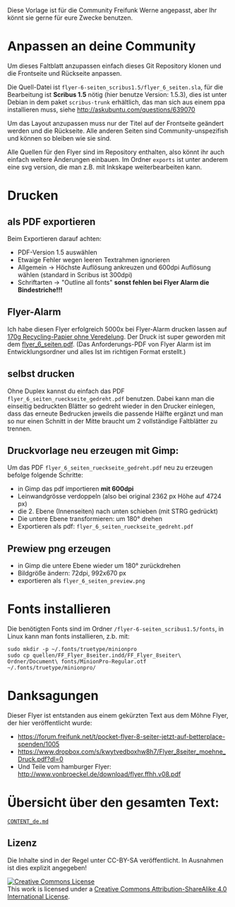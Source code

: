 Diese Vorlage ist für die Community Freifunk Werne angepasst, aber Ihr könnt sie gerne für eure Zwecke benutzen.

# Anpassen an deine Community
Um dieses Faltblatt anzupassen einfach dieses Git Repository klonen und die Frontseite und Rückseite anpassen. 

Die Quell-Datei ist `flyer-6-seiten_scribus1.5/flyer_6_seiten.sla`, für die Bearbeitung ist **Scribus 1.5** nötig (hier benutze Version: 1.5.3), dies ist unter Debian in dem paket `scribus-trunk` erhältlich, das man sich aus einem ppa installieren muss, siehe http://askubuntu.com/questions/639070

Um das Layout anzupassen muss nur der Titel auf der Frontseite geändert werden und die Rückseite. Alle anderen Seiten sind Community-unspezifish und können so bleiben wie sie sind.

Alle Quellen für den Flyer sind im Repository enthalten, also könnt ihr auch einfach weitere Änderungen einbauen.
Im Ordner `exports` ist unter anderem eine svg version, die man z.B. mit Inkskape weiterbearbeiten kann.


# Drucken

## als PDF exportieren
Beim Exportieren darauf achten:
* PDF-Version 1.5 auswählen
* Etwaige Fehler wegen leeren Textrahmen ignorieren
* Allgemein -> Höchste Auflösung ankreuzen und 600dpi Auflösung wählen (standard in Scribus ist 300dpi)
* Schriftarten -> "Outline all fonts" **sonst fehlen bei Flyer Alarm die Bindestriche!!!**

## Flyer-Alarm
Ich habe diesen Flyer erfolgreich 5000x bei Flyer-Alarm drucken lassen auf [170g Recycling-Papier ohne Veredelung](https://www.flyeralarm.com/de/shop/configurator/index/id/88/faltblaetter-wickelfalz.html#404=1527&405=1534&406=1529&407=4483&408=1550&409=1532&410=1533). Der Druck ist super geworden mit dem [flyer_6_seiten.pdf](https://github.com/rubo77/freifunk-faltblatt-6-seiten/blob/ffki/flyer_6_seiten.pdf). (Das Anforderungs-PDF von Flyer Alarm ist im Entwicklungsordner und alles Ist im richtigen Format erstellt.)

## selbst drucken
Ohne Duplex kannst du einfach das PDF `flyer_6_seiten_rueckseite_gedreht.pdf` benutzen. Dabei kann man die einseitig bedruckten Blätter so gedreht wieder in den Drucker einlegen, dass das erneute Bedrucken jeweils die passende Hälfte ergänzt und man so nur einen Schnitt in der Mitte braucht um 2 vollständige Faltblätter zu trennen.

## Druckvorlage neu erzeugen mit Gimp:
Um  das PDF `flyer_6_seiten_rueckseite_gedreht.pdf` neu zu erzeugen befolge folgende Schritte:
* in Gimp das pdf importieren **mit 600dpi**
* Leinwandgrösse verdoppeln (also bei original 2362 px Höhe auf 4724 px)
* die 2. Ebene (Innenseiten) nach unten schieben (mit STRG gedrückt)
* Die untere Ebene transformieren: um 180° drehen
* Exportieren als pdf: `flyer_6_seiten_rueckseite_gedreht.pdf`

## Prewiew png erzeugen
* in Gimp die untere Ebene wieder um 180° zurückdrehen
* Bildgröße ändern: 72dpi, 992x670 px
* exportieren als `flyer_6_seiten_preview.png`

# Fonts installieren
Die benötigten Fonts sind im Ordner `/flyer-6-seiten_scribus1.5/fonts`, in Linux kann man fonts installieren, z.b. mit:

	sudo mkdir -p ~/.fonts/truetype/minionpro
	sudo cp quellen/FF_Flyer_8seiter.indd/FF_Flyer_8seiter\ Ordner/Document\ fonts/MinionPro-Regular.otf ~/.fonts/truetype/minionpro/

# Danksagungen
Dieser Flyer ist entstanden aus einem gekürzten Text aus dem Möhne Flyer, der hier veröffentlicht wurde: 

 - https://forum.freifunk.net/t/pocket-flyer-8-seiter-jetzt-auf-betterplace-spenden/1005 
 - https://www.dropbox.com/s/kwytvedboxhw8h7/Flyer_8seiter_moehne_Druck.pdf?dl=0
 - Und Teile vom hamburger Flyer: http://www.vonbroeckel.de/download/flyer.ffhh.v08.pdf


# Übersicht über den gesamten Text:

[`CONTENT_de.md`](CONTENT_de.md)


Lizenz
------
Die Inhalte sind in der Regel unter CC-BY-SA veröffentlicht. In Ausnahmen ist dies explizit angegeben!

<a rel="license" href="http://creativecommons.org/licenses/by-sa/4.0/"><img alt="Creative Commons License" style="border-width:0" src="https://i.creativecommons.org/l/by-sa/4.0/88x31.png" /></a><br />This work is licensed under a <a rel="license" href="http://creativecommons.org/licenses/by-sa/4.0/">Creative Commons Attribution-ShareAlike 4.0 International License</a>.
